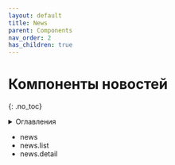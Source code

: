 ```yaml
---
layout: default
title: News
parent: Components
nav_order: 2
has_children: true
---
```


# Компоненты новостей
{: .no_toc}
<details>
    <summary>
        Оглавления
    </summary>
    {: .text-delta}
    - TOC
{:toc}
</details>

- news
- news.list
- news.detail

